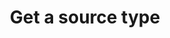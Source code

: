 ---
content-type: "api-endpoint"
endpoint: "source-types"
key: "get-a-source-type"
version: "4"
order: 1


title: "Get a source type"
method: "get"
short-url: |
  /v{{ object.version }}{{ object.endpoint-url }}/{type}
full-url: |
  {{ api.base-url }}{{ endpoint.short-url | flatify }}
short: "{{ api.core-objects.source-types.get.short }}"
description: "{{ api.core-objects.source-types.get.description | flatify }}"


arguments:
  - name: "type"
    required: true
    type: "string"
    description: "{{ connect.common.attributes.type-argument }}"


returns: |
  If successful, the API will return a status of <code class="api success">200 OK</code> and a [Source Report Card object]({{ api.data-structures.report-cards.source.section }}) corresponding to `type`.

examples:
  - type: "request"
    language: "json"
    code: |
      curl -X {{ endpoint.method | upcase }} {{ endpoint.full-url | flatify | strip_newlines }}
           -H "Authorization: Bearer <ACCESS_TOKEN>" 
           -H "Content-Type: application/json"

  - type: "response"
    language: "json"
    code: |
      HTTP/1.1 200 OK
      Content-Type: application/json;charset=ISO-8859-1
      
      {  
         "type":"platform.hubspot",
         "current_step":1,
         "steps":[  
            {  
               "type":"form",
               "properties":[  
                  {  
                     "name":"image_version",
                     "is_required":true,
                     "provided":false,
                     "is_credential":false,
                     "system_provided":true,
                     "json_schema":null
                  },
                  {  
                     "name":"frequency_in_minutes",
                     "is_required":true,
                     "provided":false,
                     "is_credential":false,
                     "system_provided":false,
                     "json_schema":{  
                        "type":"string",
                        "pattern":"^\\d+$"
                     }
                  },
                  {  
                     "name":"start_date",
                     "is_required":true,
                     "provided":false,
                     "is_credential":false,
                     "system_provided":false,
                     "json_schema":{  
                        "type":"string",
                        "pattern":"^\\d{4}-\\d{2}-\\d{2}T00:00:00Z$"
                     }
                  }
               ]
            },
            {  
               "type":"oauth",
               "properties":[  
                  {  
                     "name":"client_id",
                     "is_required":true,
                     "provided":false,
                     "is_credential":true,
                     "system_provided":true,
                     "json_schema":{  
                        "type":"string"
                     }
                  },
                  {  
                     "name":"client_secret",
                     "is_required":true,
                     "provided":false,
                     "is_credential":true,
                     "system_provided":true,
                     "json_schema":{  
                        "type":"string"
                     }
                  },
                  {  
                     "name":"redirect_uri",
                     "is_required":true,
                     "provided":false,
                     "is_credential":true,
                     "system_provided":true,
                     "json_schema":{  
                        "type":"string",
                        "format":"uri"
                     }
                  },
                  {  
                     "name":"refresh_token",
                     "is_required":true,
                     "provided":false,
                     "is_credential":true,
                     "system_provided":true,
                     "json_schema":{  
                        "type":"string"
                     }
                  }
               ]
            },
            {  
               "type":"discover_schema",
               "properties":[  ]
            },
            {  
               "type":"field_selection",
               "properties":[  ]
            },
            {  
               "type":"fully_configured",
               "properties":[  ]
            }
         ]
      }
---